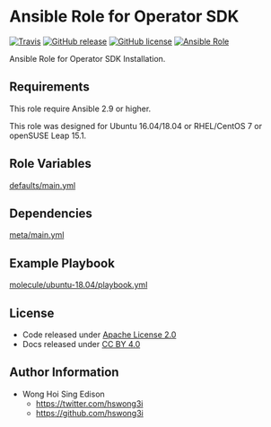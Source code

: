 # Ansible Role for Operator SDK

[![Travis](https://img.shields.io/travis/alvistack/ansible-role-operator-sdk.svg)](https://travis-ci.org/alvistack/ansible-role-operator-sdk)
[![GitHub release](https://img.shields.io/github/release/alvistack/ansible-role-operator-sdk.svg)](https://github.com/alvistack/ansible-role-operator-sdk)
[![GitHub license](https://img.shields.io/github/license/alvistack/ansible-role-operator-sdk.svg)](https://github.com/alvistack/ansible-role-operator-sdk/blob/master/LICENSE)
[![Ansible Role](https://img.shields.io/badge/galaxy-alvistack.operator_sdk-blue.svg)](https://galaxy.ansible.com/alvistack/operator_sdk)

Ansible Role for Operator SDK Installation.

## Requirements

This role require Ansible 2.9 or higher.

This role was designed for Ubuntu 16.04/18.04 or RHEL/CentOS 7 or openSUSE Leap 15.1.

## Role Variables

[defaults/main.yml](defaults/main.yml)

## Dependencies

[meta/main.yml](meta/main.yml)

## Example Playbook

[molecule/ubuntu-18.04/playbook.yml](molecule/ubuntu-18.04/playbook.yml)

## License

  - Code released under [Apache License 2.0](LICENSE)
  - Docs released under [CC BY 4.0](http://creativecommons.org/licenses/by/4.0/)

## Author Information

  - Wong Hoi Sing Edison
      - <https://twitter.com/hswong3i>
      - <https://github.com/hswong3i>
